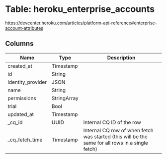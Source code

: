 
# Table: heroku_enterprise_accounts
https://devcenter.heroku.com/articles/platform-api-reference#enterprise-account-attributes
## Columns
| Name        | Type           | Description  |
| ------------- | ------------- | -----  |
|created_at|Timestamp||
|id|String||
|identity_provider|JSON||
|name|String||
|permissions|StringArray||
|trial|Bool||
|updated_at|Timestamp||
|_cq_id|UUID|Internal CQ ID of the row|
|_cq_fetch_time|Timestamp|Internal CQ row of when fetch was started (this will be the same for all rows in a single fetch)|
